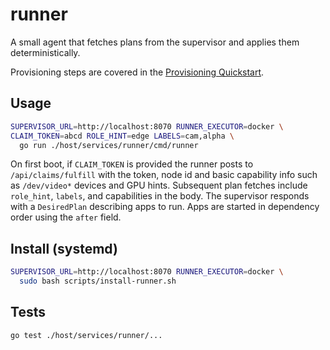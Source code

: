 # runner

A small agent that fetches plans from the supervisor and applies them deterministically.

Provisioning steps are covered in the [Provisioning Quickstart](../../../docs/provisioning.md).

## Usage

```bash
SUPERVISOR_URL=http://localhost:8070 RUNNER_EXECUTOR=docker \
CLAIM_TOKEN=abcd ROLE_HINT=edge LABELS=cam,alpha \
  go run ./host/services/runner/cmd/runner
```

On first boot, if `CLAIM_TOKEN` is provided the runner posts to
`/api/claims/fulfill` with the token, node id and basic capability info such as
`/dev/video*` devices and GPU hints. Subsequent plan fetches include `role_hint`,
`labels`, and capabilities in the body. The supervisor responds with a
`DesiredPlan` describing apps to run. Apps are started in dependency order using
the `after` field.

## Install (systemd)

```bash
SUPERVISOR_URL=http://localhost:8070 RUNNER_EXECUTOR=docker \
  sudo bash scripts/install-runner.sh
```

## Tests

```bash
go test ./host/services/runner/...
```
